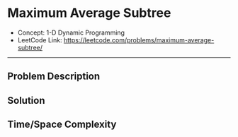 # Maximum Average Subtree

- Concept: 1-D Dynamic Programming
- LeetCode Link: https://leetcode.com/problems/maximum-average-subtree/

---

## Problem Description

## Solution

## Time/Space Complexity

